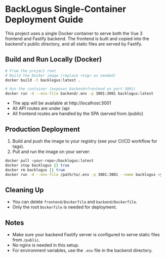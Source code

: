 # BackLogus Single-Container Deployment Guide

This project uses a single Docker container to serve both the Vue 3 frontend and Fastify backend. The frontend is built and copied into the backend's public directory, and all static files are served by Fastify.

## Build and Run Locally (Docker)

```bash
# From the project root
# Build the Docker image (replace <tag> as needed)
docker build -t backlogus:latest .

# Run the container (exposes backend+frontend on port 3001)
docker run -d --env-file backend/.env -p 3001:3001 backlogus:latest
```

- The app will be available at http://localhost:3001
- All API routes are under /api
- All frontend routes are handled by the SPA (served from /public)

## Production Deployment

1. Build and push the image to your registry (see your CI/CD workflow for tags).
2. Pull and run the image on your server:

```bash
docker pull <your-repo>/backlogus:latest
docker stop backlogus || true
docker rm backlogus || true
docker run -d --env-file /path/to/.env -p 3001:3001 --name backlogus <your-repo>/backlogus:latest
```

## Cleaning Up
- You can delete `frontend/Dockerfile` and `backend/Dockerfile`.
- Only the root `Dockerfile` is needed for deployment.

## Notes
- Make sure your backend Fastify server is configured to serve static files from `/public`.
- No nginx is needed in this setup.
- For environment variables, use the `.env` file in the backend directory.
